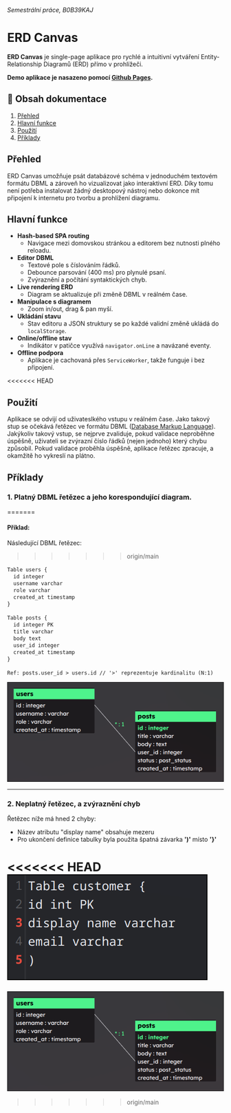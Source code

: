 *Semestrální práce, B0B39KAJ*
# ERD Canvas

**ERD Canvas** je single-page aplikace pro rychlé a intuitivní vytváření Entity-Relationship Diagramů (ERD) přímo v prohlížeči.

 **Demo aplikace je nasazeno pomocí [Github Pages](https://dev.kindl.cz/ERD-Canvas/).**


## 📝 Obsah dokumentace

1. [Přehled](#přehled)
2. [Hlavní funkce](#hlavní-funkce)
3. [Použití](#použití)
4. [Příklady](#příklady)

## Přehled
ERD Canvas umožňuje psát databázové schéma v jednoduchém textovém formátu DBML a zároveň ho vizualizovat jako interaktivní ERD. Díky tomu není potřeba instalovat žádný desktopový nástroj nebo dokonce mít připojení k internetu pro tvorbu a prohlížení diagramu.


## Hlavní funkce

- **Hash-based SPA routing**
  - Navigace mezi domovskou stránkou a editorem bez nutnosti plného reloadu.
- **Editor DBML**
  - Textové pole s číslováním řádků.
  - Debounce parsování (400 ms) pro plynulé psaní.
  - Zvýraznění a počítání syntaktických chyb.
- **Live rendering ERD**
  - Diagram se aktualizuje při změně DBML v reálném čase.
- **Manipulace s diagramem**
  - Zoom in/out, drag & pan myší.
- **Ukládání stavu**
  - Stav editoru a JSON struktury se po každé validní změně ukládá do `localStorage`.
- **Online/offline stav**
  - Indikátor v patičce využívá `navigator.onLine` a navázané eventy.
- **Offline podpora**
  - Aplikace je cachovaná přes `ServiceWorker`, takže funguje i bez připojení.



<<<<<<< HEAD
## Použití
Aplikace se odvijí od uživateslkého vstupu v reálném čase. Jako takový stup se očekává řetězec ve formátu DBML ([Database Markup Language](https://dbml.dbdiagram.io/home)). Jakýkoliv takový vstup, se nejprve zvaliduje, pokud validace neproběhne úspěšně, uživateli se zvýrazní číslo řádků (nejen jednoho) který chybu způsobil. Pokud validace proběhla úspěšně, aplikace řetězec zpracuje, a okamžitě ho vykreslí na plátno.

## Příklady

### 1. Platný DBML řetězec a jeho korespondující diagram.
=======
#### Příklad:
Následující DBML řetězec:
>>>>>>> origin/main
```
Table users {
  id integer
  username varchar
  role varchar
  created_at timestamp
}

Table posts {
  id integer PK
  title varchar
  body text
  user_id integer
  created_at timestamp
}

Ref: posts.user_id > users.id // '>' reprezentuje kardinalitu (N:1)
```
![Příklad diagramu](exampleValid.png)

---
### 2. Neplatný řetězec, a zvýraznění chyb
Řetězec níže má hned 2 chyby:
- Název atributu "display name" obsahuje mezeru
- Pro ukončení definice tabulky byla použita špatná závarka **')'** místo **'}'**

<<<<<<< HEAD
![alt text](exampleInvalid.png)
=======
![Příklad diagramu](example.png)
>>>>>>> origin/main

